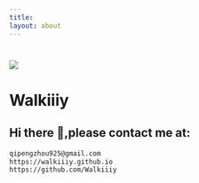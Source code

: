 ```yaml
---
title: 
layout: about
---
```

#  
![](/favicon.ico)
# Walkiiiy
## Hi there 🌱,please contact me at:
```md
qipengzhou925@gmail.com
https://walkiiiy.github.io
https://github.com/Walkiiiy 
```
<!--

Here are some ideas to get you started:

- 🔭 I’m currently working on ...
- 🌱 I’m currently learning ...
- 👯 I’m looking to collaborate on ...
- 🤔 I’m looking for help with ...
- 💬 Ask me about ...
- 📫 How to reach me: ...
- 😄 Pronouns: ...
- ⚡ Fun fact: ...
-->
